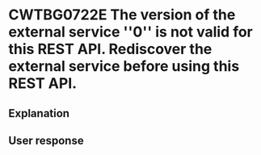 # CWTBG0722E The version of the external service ''0'' is not valid for this REST API. Rediscover the external service before using this REST API.

## Explanation

## User response
